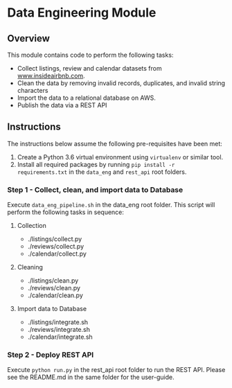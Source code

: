 # Data Engineering Module

## Overview

This  module contains  code to perform the following tasks:

* Collect listings, review and calendar datasets from www.insideairbnb.com.
* Clean the data by removing invalid records, duplicates, and invalid string characters
* Import the data to a relational database on AWS.
* Publish the data via a REST API

## Instructions

The instructions below assume the following pre-requisites have been met:

1. Create a Python 3.6 virtual environment using `virtualenv` or similar tool.
2. Install all required packages by running `pip install -r requirements.txt` in the `data_eng`  and `rest_api` root folders.

### Step 1 - Collect, clean, and import data to Database

Execute  `data_eng_pipeline.sh`  in the data_eng root folder. This script will perform the following tasks in sequence:

1. Collection
   * ./listings/collect.py
   * ./reviews/collect.py
   * ./calendar/collect.py

1. Cleaning
   * ./listings/clean.py
   * ./reviews/clean.py
   * ./calendar/clean.py

1. Import data to Database
   * ./listings/integrate.sh
   * ./reviews/integrate.sh
   * ./calendar/integrate.sh

### Step 2 - Deploy REST API

Execute `python run.py`  in the rest_api root folder to run the REST API. Please see the  README.md in the same folder for the user-guide.
